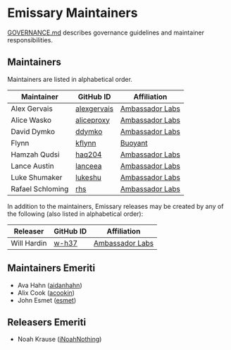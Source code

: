 # Emissary Maintainers

[GOVERNANCE.md](https://github.com/emissary-ingress/community/blob/main/GOVERNANCE.md)
describes governance guidelines and maintainer responsibilities.

## Maintainers

Maintainers are listed in alphabetical order.

| Maintainer       | GitHub ID                                     | Affiliation                                         |
| ---------------- | --------------------------------------------- | --------------------------------------------------- |
| Alex Gervais     | [alexgervais](https://github.com/alexgervais) | [Ambassador Labs](https://www.github.com/datawire/) |
| Alice Wasko      | [aliceproxy](https://github.com/aliceproxy)   | [Ambassador Labs](https://www.github.com/datawire/) |
| David Dymko      | [ddymko](https://github.com/ddymko)           | [Ambassador Labs](https://www.github.com/datawire/) |
| Flynn            | [kflynn](https://github.com/kflynn)           | [Buoyant](https://www.buoyant.io)                   |
| Hamzah Qudsi     | [haq204](https://github.com/haq204)           | [Ambassador Labs](https://www.github.com/datawire/) |
| Lance Austin     | [lanceea](https://github.com/lanceea)         | [Ambassador Labs](https://www.github.com/datawire/) |
| Luke Shumaker    | [lukeshu](https://github.com/lukeshu)         | [Ambassador Labs](https://www.github.com/datawire/) |
| Rafael Schloming | [rhs](https://github.com/rhs)                 | [Ambassador Labs](https://www.github.com/datawire/) |



In addition to the maintainers, Emissary releases may be created by any
of the following (also listed in alphabetical order):

| Releaser     | GitHub ID                           | Affiliation                                         |
| ------------ | ----------------------------------- | --------------------------------------------------- |
| Will Hardin  | [w-h37](https://github.com/w-h37)   | [Ambassador Labs](https://www.github.com/datawire/) |

## Maintainers Emeriti

* Ava Hahn ([aidanhahn](https://github.com/aidanhahn))
* Alix Cook  ([acookin](https://github.com/acookin))
* John Esmet ([esmet](https://github.com/esmet))

## Releasers Emeriti

* Noah Krause ([iNoahNothing](https://github.com/iNoahNothing))
